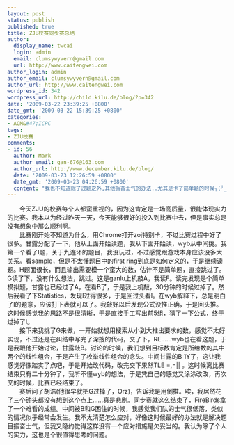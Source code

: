 ```yaml
---
layout: post
status: publish
published: true
title: ZJU校赛同步赛总结
author:
  display_name: twcai
  login: admin
  email: clumsywyvern@gmail.com
  url: http://www.caitengwei.com
author_login: admin
author_email: clumsywyvern@gmail.com
author_url: http://www.caitengwei.com
wordpress_id: 342
wordpress_url: http://child.kilu.de/blog/?p=342
date: '2009-03-22 23:39:25 +0800'
date_gmt: '2009-03-22 15:39:25 +0800'
categories:
- ACM&#47;ICPC
tags:
- ZJU校赛
comments:
- id: 56
  author: Mark
  author_email: gan-676@163.com
  author_url: http://www.december.kilu.de/blog/
  date: '2009-03-23 12:26:59 +0800'
  date_gmt: '2009-03-23 04:26:59 +0800'
  content: "我也不知道除了过题之外,其他振奋士气的办法..尤其是卡了简单题的时候╮(╯_╰)╭"
---
```

<p>　　今天ZJU的校赛每个人都蛮重视的，因为这肯定是一场高质量，很能体现实力的比赛。我本以为经过昨天一天，今天能够很好的投入到比赛中去，但是事实总是没有想象中那么顺利啊。<br />
　　比赛刚开始不知道为什么，用Chrome打开zoj特别卡，不过比赛过程中好了很多。甘露分配了一下，他从上面开始读题，我从下面开始读，wyb从中间挑。我第一个看了I题，关于九连环的题目，我没玩过，不过感觉跟游戏本身应该没多大关系。看sample，但是不太懂题目中的first ring到底是如何定义的，于是继续读题。H题面很长，而且输出需要模一个蛮大的数，估计不是简单题，直接跳过了。G读了下，没有什么想法，跳过。这是ganlu上机敲A，我读F。读完发现是个简单模拟题，甘露也已经过了A，在看B了，于是我上机敲，30分钟的时候过掉了。然后我看了下Statistics，发现I过得很多，于是回过头看I。在wyb解释下，总是明白了I的题意，应该打下表就可以了。我敲好以后发现公式没推正确，于是回头推。这时候感觉我的思路不是很清晰，于是直接手工写出前5组，猜了一下公式，终于过掉了I。<br />
　　接下来我挑了G来做，一开始就想用搜索从小到大推出要求的数，感觉不太好实现，不过还是在纠结中写完了深搜的代码，交了下，RE&hellip;&hellip;wyb也在看这题，于是我跟他开始讨论，甘露敲B。讨论的时候，我们想到目标数肯定是所给数的其中两个的线性组合，于是产生了枚举线性组合的念头。中间甘露的B 1Y了，这让我感觉好像踏实了点吧，于是开始改代码，改完交下果然TLE =,=|| 。这时候离比赛结束只有二十分钟了，我听不懂wyb的想法，于是凭自己的感觉又涂涂改改，再次交的时候，比赛已经结束了。<br />
　　赛后问了胡浩(他很早就把G过掉了，Orz)，告诉我是用倒推。唉，我居然花了三个钟头都没有想到这个点上&hellip;&hellip;真是悲剧。同步赛就这么结束了，FireBirds拿了一个难看的成绩。中间被B和G困住的时候，我感觉我们队的士气很低落，类似的情况似乎经常会发生。我不太清楚怎么应对，好像这时候最好的办法就是解决题目振奋士气，但我又隐约觉得这样没有一个应对措施是欠妥当的。我认为除了个人的实力，这也是个很值得思考的问题。</p>
